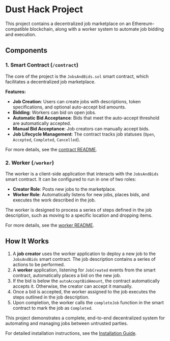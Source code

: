 # Dust Hack Project

This project contains a decentralized job marketplace on an Ethereum-compatible blockchain, along with a worker system to automate job bidding and execution.

## Components

### 1. Smart Contract (`/contract`)

The core of the project is the `JobsAndBids.sol` smart contract, which facilitates a decentralized job marketplace.

**Features:**

-   **Job Creation**: Users can create jobs with descriptions, token specifications, and optional auto-accept bid amounts.
-   **Bidding**: Workers can bid on open jobs.
-   **Automatic Bid Acceptance**: Bids that meet the auto-accept threshold are automatically accepted.
-   **Manual Bid Acceptance**: Job creators can manually accept bids.
-   **Job Lifecycle Management**: The contract tracks job statuses (`Open`, `Accepted`, `Completed`, `Cancelled`).

For more details, see the [contract README](./contract/README.md).

### 2. Worker (`/worker`)

The worker is a client-side application that interacts with the `JobsAndBids` smart contract. It can be configured to run in one of two roles:

-   **Creator Role**: Posts new jobs to the marketplace.
-   **Worker Role**: Automatically listens for new jobs, places bids, and executes the work described in the job.

The worker is designed to process a series of steps defined in the job description, such as moving to a specific location and dropping items.

For more details, see the [worker README](./worker/README.md).

## How It Works

1.  A **job creator** uses the worker application to deploy a new job to the `JobsAndBids` smart contract. The job description contains a series of actions to be performed.
2.  A **worker** application, listening for `JobCreated` events from the smart contract, automatically places a bid on the new job.
3.  If the bid is below the `autoAcceptBidAmount`, the contract automatically accepts it. Otherwise, the creator can accept it manually.
4.  Once a bid is accepted, the worker assigned to the job executes the steps outlined in the job description.
5.  Upon completion, the worker calls the `completeJob` function in the smart contract to mark the job as `Completed`.

This project demonstrates a complete, end-to-end decentralized system for automating and managing jobs between untrusted parties.

For detailed installation instructions, see the [Installation Guide](https://docs.google.com/document/d/1BB8MTydnFoa4F7QSWmI4gSv380Tp-FGBDmso8nPjOR8/edit?tab=t.0).
